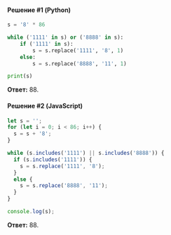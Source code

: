 #### Решение #1 (Python)
```python
s = '8' * 86

while ('1111' in s) or ('8888' in s):
    if ('1111' in s):
        s = s.replace('1111', '8', 1)
    else:
        s = s.replace('8888', '11', 1)

print(s)
```
**Ответ:** 88.

#### Решение #2 (JavaScript)
```js
let s = '';
for (let i = 0; i < 86; i++) {
  s = s + '8';
}

while (s.includes('1111') || s.includes('8888')) {
  if (s.includes('1111')) {
    s = s.replace('1111', '8');
  }
  else {
    s = s.replace('8888', '11');
  }
}

console.log(s);
```
**Ответ:** 88.
